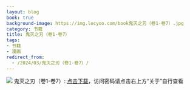 ```yaml
---
layout: blog
book: true
background-image: https://img.locyoo.com/book鬼灭之刃（卷1-卷7）.jpg
category: 书籍
title: 鬼灭之刃（卷1-卷7）
tags:
- 书籍
- 漫画
redirect_from:
  - /2024/03/鬼灭之刃（卷1-卷7）/
---
```

![](https://img.locyoo.com/book鬼灭之刃（卷1-卷7）.jpg)
鬼灭之刃（卷1-卷7）: <a name = "ref1" href="https://url18.ctfile.com/f/50983618-1269464422-673fd9?p=3619">点击下载</a>，访问密码请点击右上方“关于”自行查看